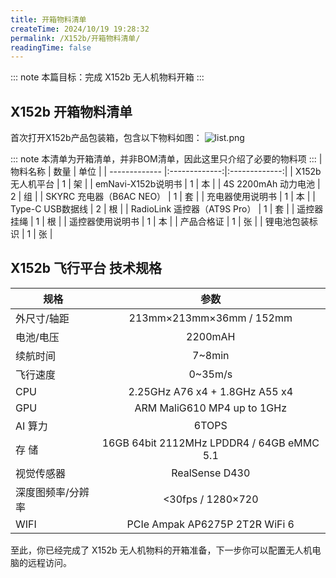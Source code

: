 ```yaml
---
title: 开箱物料清单
createTime: 2024/10/19 19:28:32
permalink: /X152b/开箱物料清单/
readingTime: false
---
```


<!-- TODO(Derkai): 待更新一个开箱视频 -->
::: note 本篇目标：完成 X152b 无人机物料开箱
:::
## X152b 开箱物料清单
首次打开X152b产品包装箱，包含以下物料如图：
![list.png](http://file.emnavi.tech/MEDIA_ASSETS/X152b/list.png)

::: note 本清单为开箱清单，并非BOM清单，因此这里只介绍了必要的物料项
:::
| 物料名称        | 数量        | 单位        |
| -------------  |:-------------:|:-------------:|
| X152b 无人机平台    | 1 |         架         | 
| emNavi-X152b说明书    | 1 |         本         | 
| 4S 2200mAh 动力电池    | 2 |         组         | 
| SKYRC 充电器（B6AC NEO）    | 1 |         套         | 
| 充电器使用说明书    | 1 |         本         | 
| Type-C USB数据线    | 2 |         根         | 
| RadioLink 遥控器（AT9S Pro）    | 1 |         套         | 
| 遥控器挂绳    | 1 |         根         | 
| 遥控器使用说明书    | 1 |         本         | 
| 产品合格证    | 1 |         张        | 
| 锂电池包装标识    | 1 |         张         | 

## X152b 飞行平台 技术规格

| 规格        | 参数        | 
| -------------  |:-------------:|
| 外尺寸/轴距    | 213mm×213mm×36mm / 152mm |
| 电池/电压    | 2200mAH |
| 续航时间    | 7~8min |
| 飞行速度    | 0~35m/s |
| CPU    | 2.25GHz A76 x4 + 1.8GHz A55 x4 |
| GPU    | ARM MaliG610 MP4 up to 1GHz |
| AI 算力    | 6TOPS |
| 存 储    | 16GB 64bit 2112MHz LPDDR4 / 64GB eMMC 5.1 |
| 视觉传感器   | RealSense D430 |
| 深度图频率/分辨率    | <30fps / 1280×720 |
| WIFI   | PCIe Ampak AP6275P 2T2R WiFi 6 |


至此，你已经完成了 X152b 无人机物料的开箱准备，下一步你可以配置无人机电脑的远程访问。